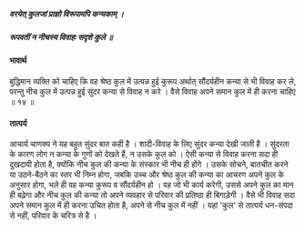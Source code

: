 ##### वरयेत् कुलजां प्राज्ञो विरूपामपि कन्यकाम् ।
##### रूपवतीं न नीचस्य विवाहः सदृशे कुले ॥

#### भावार्थ

बुद्धिमान व्यक्ति को चाहिए कि वह श्रेष्ठ कुल में उत्पन्न हुई कुरूप अर्थात् सौंदर्यहीन कन्या से भी विवाह कर ले, परन्तु नीच कुल में उत्पन्न हुई सुंदर कन्या से विवाह न करे । वैसे विवाह अपने समान कुल में ही करना चाहिए ॥ १४ ॥

#### तात्पर्य

आचार्य चाणक्य ने यह बहुत सुंदर बात कही है । शादी-विवाह के लिए सुंदर कन्या देखी जाती है । सुंदरता के कारण लोग न कन्या के गुणों को देखते हैं, न उसके कुल को । ऐसी कन्या से विवाह करना सदा ही दुखदायी होता है, क्योंकि नीच कुल की कन्या के संस्कार भी नीच ही होंगे । उसके सोचने, बातचीत करने या उठने-बैठने का स्तर भी निम्न होगा, जबकि उच्च और श्रेष्ठ कुल की कन्या का आचरण अपने कुल के अनुसार होगा, भले ही वह कन्या कुरूप व सौंदर्यहीन हो । वह जो भी कार्य करेगी, उससे अपने कुल का मान ही बढ़ेगा और नीच कुल की कन्या तो अपने व्यवहार से परिवार की प्रतिष्ठा ही बिगाड़ेगी । वैसे भी विवाह सदा अपने समान कुल में ही करना उचित होता है, अपने से नीच कुल में नहीं । यहां 'कुल' से तात्पर्य धन-संपदा से नहीं, परिवार के चरित्र से है ।